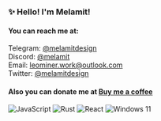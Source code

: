 
### ✨ Hello! I'm Melamit!
#### You can reach me at:</strong>
Telegram: [@melamitdesign](https://t.me/melamitdesign)</br>
Discord: [@melamit](https://discordapp.com/users/717034948036526180)</br>
Email: leominer.work@outlook.com</br>
Twitter: [@melamitdesign](https://x.com/melamitdesign)</br>
#### Also you can donate me at [Buy me a coffee](https://www.buymeacoffee.com/leominerdev)
![JavaScript](https://img.shields.io/badge/JavaScript-F7DF1E?style=for-the-badge&logo=JavaScript&logoColor=000000)  ![Rust](https://img.shields.io/badge/Rust-000000?style=for-the-badge&logo=Rust&logoColor=FFFFFF) ![React](https://img.shields.io/badge/React-61DAFB?style=for-the-badge&logo=React&logoColor=000000) <img src="https://img.shields.io/badge/Windows 11-0078D4?style=for-the-badge&logo=Windows 11&logoColor=FFFFFF" alt="Windows 11">
